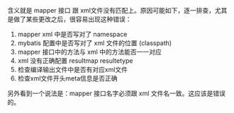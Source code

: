 含义就是 mapper 接口 跟 xml文件没有匹配上。原因可能如下，逐一排查，尤其是做了某些更改之后，很容易出现这种错误：
1. mapper xml 中是否写对了 namespace
2. mybatis 配置中是否写对了 xml 文件的位置 (classpath)
3. mapper 接口中的方法与 xml 中的方法能否一一对应
4. xml 没有正确配置 resultmap resultetype
5. 检查编译输出文件中是否有对应xml文件
6. 检查xml文件开头meta信息是否正确


另外看到一个说法是：mapper 接口名字必须跟 xml 文件名一致。这应该是错误的。
